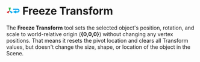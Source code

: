 # ![Freeze Transform icon](images/icons/Pivot_Reset.png) Freeze Transform

The __Freeze Transform__ tool sets the selected object's position, rotation, and scale to world-relative origin (**{0,0,0}**) without changing any vertex positions. That means it resets the pivot location and clears all Transform values, but doesn't change the size, shape, or location of the object in the Scene.

